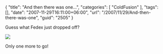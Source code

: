 {
	"title": "And then there was one...",
	"categories": [
		"ColdFusion"
	],
	"tags": [],
	"date": "2007-11-29T16:11:00+06:00",
	"url": "/2007/11/29/And-then-there-was-one",
	"guid": "2505"
}

Guess what Fedex just dropped off?

<img src="http://static.raymondcamden.com/images/DSC01823.jpg">

Only one more to go!